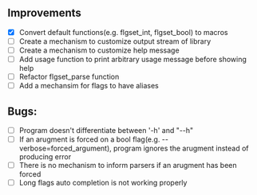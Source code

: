 ## Improvements
- [x] Convert default functions(e.g. flgset_int, flgset_bool) to macros
- [ ] Create a mechanism to customize output stream of library
- [ ] Create a mechanism to customize help message
- [ ] Add usage function to print arbitrary usage message before showing help
- [ ] Refactor flgset_parse function
- [ ] Add a mechansim for flags to have aliases

## Bugs:
- [ ] Program doesn't differentiate between '-h' and "--h"
- [ ] If an arugment is forced on a bool flag(e.g. --verbose=forced_argument), program ignores the arugment instead of producing error
- [ ] There is no mechanism to inform parsers if an arugment has been forced
- [ ] Long flags auto completion is not working properly
